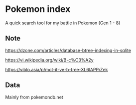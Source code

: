 # Pokemon index

A quick search tool for my battle in Pokemon (Gen 1 - 8)

## Note

https://dzone.com/articles/database-btree-indexing-in-sqlite

https://vi.wikipedia.org/wiki/B-c%C3%A2y

https://viblo.asia/p/mot-it-ve-b-tree-XL6lAPPrZek

## Data 

Mainly from pokemondb.net